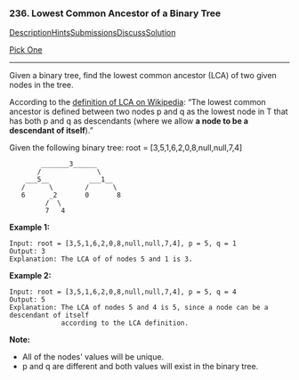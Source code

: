 ### 236. Lowest Common Ancestor of a Binary Tree

[Description](https://leetcode.com/problems/lowest-common-ancestor-of-a-binary-tree/description/)[Hints](https://leetcode.com/problems/lowest-common-ancestor-of-a-binary-tree/hints/)[Submissions](https://leetcode.com/problems/lowest-common-ancestor-of-a-binary-tree/submissions/)[Discuss](https://leetcode.com/problems/lowest-common-ancestor-of-a-binary-tree/discuss/)[Solution](https://leetcode.com/problems/lowest-common-ancestor-of-a-binary-tree/solution/)

[Pick One](https://leetcode.com/problems/random-one-question/)

------

Given a binary tree, find the lowest common ancestor (LCA) of two given nodes in the tree.

According to the [definition of LCA on Wikipedia](https://en.wikipedia.org/wiki/Lowest_common_ancestor): “The lowest common ancestor is defined between two nodes p and q as the lowest node in T that has both p and q as descendants (where we allow **a node to be a descendant of itself**).”

Given the following binary tree:  root = [3,5,1,6,2,0,8,null,null,7,4]

```
        _______3______
       /              \
    ___5__          ___1__
   /      \        /      \
   6      _2       0       8
         /  \
         7   4
```

**Example 1:**

```
Input: root = [3,5,1,6,2,0,8,null,null,7,4], p = 5, q = 1
Output: 3
Explanation: The LCA of of nodes 5 and 1 is 3.
```

**Example 2:**

```
Input: root = [3,5,1,6,2,0,8,null,null,7,4], p = 5, q = 4
Output: 5
Explanation: The LCA of nodes 5 and 4 is 5, since a node can be a descendant of itself
             according to the LCA definition.
```

**Note:**

- All of the nodes' values will be unique.
- p and q are different and both values will exist in the binary tree.